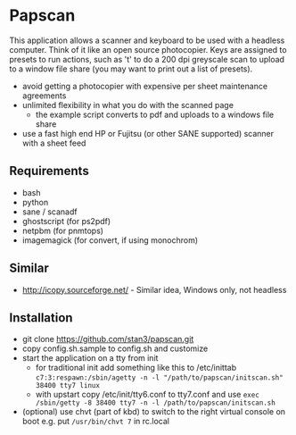 # Papscan

This application allows a scanner and keyboard to be used with a headless computer.  Think of it like an open source photocopier.  Keys are assigned to presets to run actions, such as 't' to do a 200 dpi greyscale scan to upload to a window file share (you may want to print out a list of presets).

* avoid getting a photocopier with expensive per sheet maintenance agreements
* unlimited flexibility in what you do with the scanned page
    + the example script converts to pdf and uploads to a windows file share
* use a fast high end HP or Fujitsu (or other SANE supported) scanner with a sheet feed

## Requirements

* bash
* python
* sane / scanadf
* ghostscript (for ps2pdf)
* netpbm (for pnmtops)
* imagemagick (for convert, if using monochrom)

## Similar

* http://icopy.sourceforge.net/ - Similar idea, Windows only, not headless

## Installation

* git clone https://github.com/stan3/papscan.git
* copy config.sh.sample to config.sh and customize
* start the application on a tty from init
    + for traditional init add something like this to /etc/inittab `c7:3:respawn:/sbin/agetty -n -l "/path/to/papscan/initscan.sh" 38400 tty7 linux`
    + with upstart copy /etc/init/tty6.conf to tty7.conf and use `exec /sbin/getty -8 38400 tty7 -n -l /path/to/papscan/initscan.sh`
* (optional) use chvt (part of kbd) to switch to the right virtual console on boot e.g. put `/usr/bin/chvt 7` in rc.local

